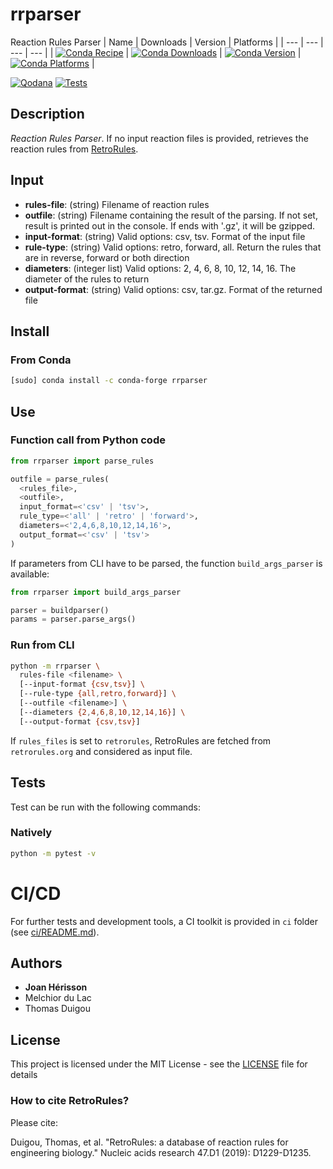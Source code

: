 # rrparser
Reaction Rules Parser
| Name | Downloads | Version | Platforms |
| --- | --- | --- | --- |
| [![Conda Recipe](https://img.shields.io/badge/recipe-rrparser-green.svg)](https://anaconda.org/conda-forge/rrparser) | [![Conda Downloads](https://img.shields.io/conda/dn/conda-forge/rrparser.svg)](https://anaconda.org/conda-forge/rrparser) | [![Conda Version](https://img.shields.io/conda/vn/conda-forge/rrparser.svg)](https://anaconda.org/conda-forge/rrparser) | [![Conda Platforms](https://img.shields.io/conda/pn/conda-forge/rrparser.svg)](https://anaconda.org/conda-forge/rrparser) | 

[![Qodana](https://github.com/brsynth/RRParser/actions/workflows/code_quality.yml/badge.svg)](https://github.com/brsynth/RRParser/actions/workflows/code_quality.yml) [![Tests](https://github.com/brsynth/RRParser/actions/workflows/test.yml/badge.svg)](https://github.com/brsynth/RRParser/actions/workflows/test.yml)

## Description
*Reaction Rules Parser*. If no input reaction files is provided, retrieves the reaction rules from [RetroRules](https://retrorules.org).

## Input

* **rules-file**: (string) Filename of reaction rules
* **outfile**: (string) Filename containing the result of the parsing. If not set, result is printed out in the console. If ends with '.gz', it will be gzipped.
* **input-format**: (string) Valid options: csv, tsv. Format of the input file
* **rule-type**: (string) Valid options: retro, forward, all. Return the rules that are in reverse, forward or both direction
* **diameters**: (integer list) Valid options: 2, 4, 6, 8, 10, 12, 14, 16. The diameter of the rules to return
* **output-format**: (string) Valid options: csv, tar.gz. Format of the returned file


## Install
### From Conda
```sh
[sudo] conda install -c conda-forge rrparser
```

## Use

### Function call from Python code
```python
from rrparser import parse_rules

outfile = parse_rules(
  <rules_file>,
  <outfile>,
  input_format=<'csv' | 'tsv'>,
  rule_type=<'all' | 'retro' | 'forward'>,
  diameters=<'2,4,6,8,10,12,14,16'>,
  output_format=<'csv' | 'tsv'>
)
```

If parameters from CLI have to be parsed, the function `build_args_parser` is available:
```python
from rrparser import build_args_parser

parser = buildparser()
params = parser.parse_args()
```

### Run from CLI
```sh
python -m rrparser \
  rules-file <filename> \
  [--input-format {csv,tsv}] \
  [--rule-type {all,retro,forward}] \
  [--outfile <filename>] \
  [--diameters {2,4,6,8,10,12,14,16}] \
  [--output-format {csv,tsv}]
```
If `rules_files` is set to `retrorules`, RetroRules are fetched from `retrorules.org` and considered as input file.

## Tests
Test can be run with the following commands:

### Natively
```bash
python -m pytest -v
```

# CI/CD
For further tests and development tools, a CI toolkit is provided in `ci` folder (see [ci/README.md](ci/README.md)).

## Authors

* **Joan Hérisson**
* Melchior du Lac
* Thomas Duigou

## License

This project is licensed under the MIT License - see the [LICENSE](LICENSE) file for details

### How to cite RetroRules?
Please cite:

Duigou, Thomas, et al. "RetroRules: a database of reaction rules for engineering biology." Nucleic acids research 47.D1 (2019): D1229-D1235.
